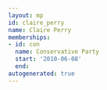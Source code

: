 ```yaml
---
layout: mp
id: claire_perry
name: Claire Perry
memberships:
- id: con
  name: Conservative Party
  start: '2010-06-08'
  end: 
autogenerated: true
---
```

